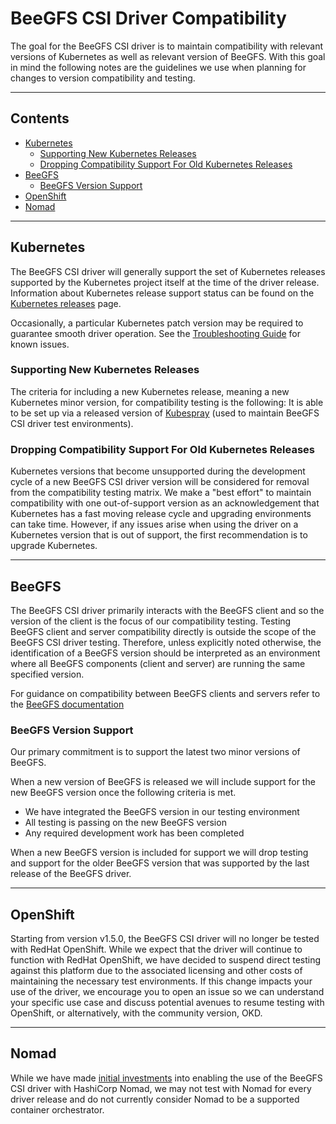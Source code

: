# BeeGFS CSI Driver Compatibility <!-- omit in toc -->

The goal for the BeeGFS CSI driver is to maintain compatibility with relevant
versions of Kubernetes as well as relevant version of BeeGFS. With this goal in
mind the following notes are the guidelines we use when planning for changes to
version compatibility and testing.

***

## Contents <!-- omit in toc -->

- [Kubernetes](#kubernetes)
  - [Supporting New Kubernetes Releases](#supporting-new-kubernetes-releases)
  - [Dropping Compatibility Support For Old Kubernetes Releases](#dropping-compatibility-support-for-old-kubernetes-releases)
- [BeeGFS](#beegfs)
  - [BeeGFS Version Support](#beegfs-version-support)
- [OpenShift](#openshift)
- [Nomad](#nomad)

***

## Kubernetes

The BeeGFS CSI driver will generally support the set of Kubernetes releases
supported by the Kubernetes project itself at the time of the driver release.
Information about Kubernetes release support status can be found on the
[Kubernetes releases](https://kubernetes.io/releases/) page.

Occasionally, a particular Kubernetes patch version may be required to 
guarantee smooth driver operation. See the [Troubleshooting 
Guide](docs/troubleshooting.md) for known issues.

### Supporting New Kubernetes Releases

The criteria for including a new Kubernetes release, meaning a new Kubernetes
minor version, for compatibility testing is the following: It is able to be set
up via a released version of
[Kubespray](https://github.com/kubernetes-sigs/kubespray) (used to maintain
BeeGFS CSI driver test environments).

### Dropping Compatibility Support For Old Kubernetes Releases

Kubernetes versions that become unsupported during the development cycle of a
new BeeGFS CSI driver version will be considered for removal from the
compatibility testing matrix. We make a "best effort" to maintain compatibility
with one out-of-support version as an acknowledgement that Kubernetes has a 
fast moving release cycle and upgrading environments can take time. However,
if any issues arise when using the driver on a Kubernetes version that is
out of support, the first recommendation is to upgrade Kubernetes.

***

## BeeGFS

The BeeGFS CSI driver primarily interacts with the BeeGFS client and so the
version of the client is the focus of our compatibility testing. Testing BeeGFS
client and server compatibility directly is outside the scope of the BeeGFS CSI
driver testing. Therefore, unless explicitly noted otherwise, the identification
of a BeeGFS version should be interpreted as an environment where all BeeGFS
components (client and server) are running the same specified version.

For guidance on compatibility between BeeGFS clients and servers refer to 
the [BeeGFS documentation](https://doc.beegfs.io/latest/index.html)

### BeeGFS Version Support

Our primary commitment is to support the latest two minor versions of 
BeeGFS. 

When a new version of BeeGFS is released we will include support for the new
BeeGFS version once the following criteria is met.
* We have integrated the BeeGFS version in our testing environment
* All testing is passing on the new BeeGFS version
* Any required development work has been completed

When a new BeeGFS version is included for support we will drop testing and
support for the older BeeGFS version that was supported by the last release of
the BeeGFS driver.


***

## OpenShift

Starting from version v1.5.0, the BeeGFS CSI driver will no longer be tested
with RedHat OpenShift. While we expect that the driver will continue to function
with RedHat OpenShift, we have decided to suspend direct testing against this
platform due to the associated licensing and other costs of maintaining the
necessary test environments. If this change impacts your use of the driver, we
encourage you to open an issue so we can understand your specific use case and
discuss potential avenues to resume testing with OpenShift, or alternatively,
with the community version, OKD.

***

## Nomad

While we have made [initial investments](deploy/nomad/README.md) into enabling 
the use of the BeeGFS CSI driver with HashiCorp Nomad, we may not test with 
Nomad for every driver release and do not currently consider Nomad to be a 
supported container orchestrator.